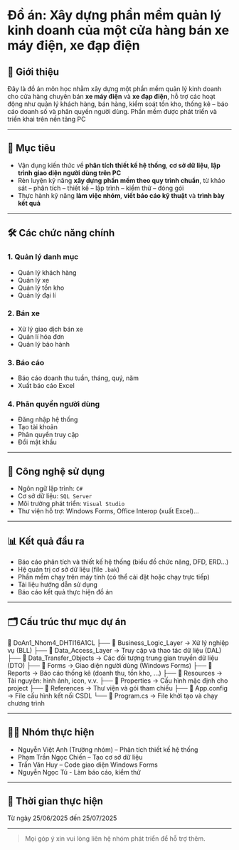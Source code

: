 # Đồ án: Xây dựng phần mềm quản lý kinh doanh của một cửa hàng bán xe máy điện, xe đạp điện

## 📌 Giới thiệu
Đây là đồ án môn học nhằm xây dựng một phần mềm quản lý kinh doanh cho cửa hàng chuyên bán **xe máy điện** và **xe đạp điện**, hỗ trợ các hoạt động như quản lý khách hàng, bán hàng, kiểm soát tồn kho, thống kê – báo cáo doanh số và phân quyền người dùng. Phần mềm được phát triển và triển khai trên nền tảng PC

---

## 🎯 Mục tiêu
- Vận dụng kiến thức về **phân tích thiết kế hệ thống**, **cơ sở dữ liệu**, **lập trình giao diện người dùng trên PC**
- Rèn luyện kỹ năng **xây dựng phần mềm theo quy trình chuẩn**, từ khảo sát – phân tích – thiết kế – lập trình – kiểm thử – đóng gói
- Thực hành kỹ năng **làm việc nhóm**, **viết báo cáo kỹ thuật** và **trình bày kết quả**

---

## 🛠️ Các chức năng chính

### 1. Quản lý danh mục
- Quản lý khách hàng
- Quản lý xe
- Quản lý tồn kho
- Quản lý đại lí

### 2. Bán xe
- Xử lý giao dịch bán xe
- Quản lí hóa đơn
- Quản lý bảo hành

### 3. Báo cáo
- Báo cáo doanh thu tuần, tháng, quý, năm
- Xuất báo cáo Excel

### 4. Phân quyền người dùng
- Đăng nhập hệ thống
- Tạo tài khoản
- Phân quyền truy cập
- Đổi mật khẩu

---

## 🧩 Công nghệ sử dụng
- Ngôn ngữ lập trình: `C#`
- Cơ sở dữ liệu: `SQL Server`
- Môi trường phát triển: `Visual Studio`
- Thư viện hỗ trợ: Windows Forms, Office Interop (xuất Excel)...

---

## 📊 Kết quả đầu ra
- Báo cáo phân tích và thiết kế hệ thống (biểu đồ chức năng, DFD, ERD...)
- Hệ quản trị cơ sở dữ liệu (file `.bak`)
- Phần mềm chạy trên máy tính (có thể cài đặt hoặc chạy trực tiếp)
- Tài liệu hướng dẫn sử dụng
- Báo cáo kết quả thực hiện đồ án

---

## 🗂️ Cấu trúc thư mục dự án
📁 DoAn1_Nhom4_DHTI16A1CL
├── 📂 Business_Logic_Layer       → Xử lý nghiệp vụ (BLL)
├── 📂 Data_Access_Layer          → Truy cập và thao tác dữ liệu (DAL)
├── 📂 Data_Transfer_Objects      → Các đối tượng trung gian truyền dữ liệu (DTO)
├── 📂 Forms                      → Giao diện người dùng (Windows Forms)
├── 📂 Reports                    → Báo cáo thống kê (doanh thu, tồn kho, ...)
├── 📂 Resources                  → Tài nguyên: hình ảnh, icon, v.v.
├── 📂 Properties                 → Cấu hình mặc định cho project
├── 📂 References                 → Thư viện và gói tham chiếu
├── 📄 App.config                 → File cấu hình kết nối CSDL
└── 📄 Program.cs                 → File khởi tạo và chạy chương trình

---

## 👨‍💻 Nhóm thực hiện
- Nguyễn Việt Anh (Trưởng nhóm) – Phân tích thiết kế hệ thống
- Phạm Trần Ngọc Chiến – Tạo cơ sở dữ liệu
- Trần Văn Huy – Code giao diện Windows Forms
- Nguyễn Ngọc Tú - Làm báo cáo, kiểm thử

---

## 📅 Thời gian thực hiện
Từ ngày 25/06/2025 đến 25/07/2025

---

> Mọi góp ý xin vui lòng liên hệ nhóm phát triển để hỗ trợ thêm.
